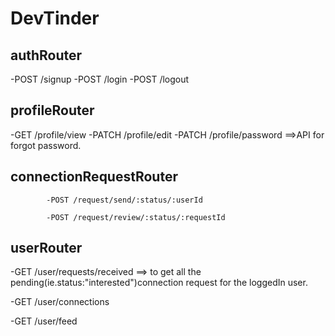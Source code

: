 # DevTinder

## authRouter

-POST /signup
-POST /login
-POST /logout

## profileRouter

-GET /profile/view
-PATCH /profile/edit
-PATCH /profile/password ==>API for forgot password.

## connectionRequestRouter

            -POST /request/send/:status/:userId

<!--    -POST /request/send/interested/:userId
        -POST /request/send/ignored/:userId         -->

            -POST /request/review/:status/:requestId

<!--        -POST /request/review/accepted/:requestId
            -POST /request/review/rejected/:requestId   -->

## userRouter

-GET /user/requests/received ==> to get all the pending(ie.status:"interested")connection request for the loggedIn user.

-GET /user/connections

-GET /user/feed
